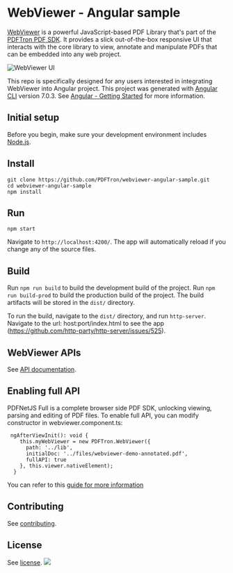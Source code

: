 # WebViewer - Angular sample

[WebViewer](https://www.pdftron.com/webviewer) is a powerful JavaScript-based PDF Library that's part of the [PDFTron PDF SDK](https://www.pdftron.com). It provides a slick out-of-the-box responsive UI that interacts with the core library to view, annotate and manipulate PDFs that can be embedded into any web project.

![WebViewer UI](https://www.pdftron.com/downloads/pl/webviewer-ui.png)

This repo is specifically designed for any users interested in integrating WebViewer into Angular project. This project was generated with [Angular CLI](https://github.com/angular/angular-cli) version 7.0.3. See [Angular - Getting Started](https://angular.io/guide/quickstart) for more information.

## Initial setup

Before you begin, make sure your development environment includes [Node.js](https://nodejs.org/en/).

## Install

```
git clone https://github.com/PDFTron/webviewer-angular-sample.git
cd webviewer-angular-sample
npm install
```

## Run

```
npm start
```

Navigate to `http://localhost:4200/`. The app will automatically reload if you change any of the source files.

## Build

Run `npm run build` to build the development build of the project.
Run `npm run build-prod` to build the production build of the project.
The build artifacts will be stored in the `dist/` directory.

To run the build, navigate to the `dist/` directory, and run `http-server`. Navigate to the url: host:port/index.html to see the app
(https://github.com/http-party/http-server/issues/525).


## WebViewer APIs

See [API documentation](https://www.pdftron.com/documentation/web/guides/ui/apis).

## Enabling full API

PDFNetJS Full is a complete browser side PDF SDK, unlocking viewing, parsing and editing of PDF files. To enable full API, you can modify constructor in webviewer.component.ts:

```
 ngAfterViewInit(): void {
    this.myWebViewer = new PDFTron.WebViewer({
      path: '../lib',
      initialDoc: '../files/webviewer-demo-annotated.pdf',
      fullAPI: true
    }, this.viewer.nativeElement);
  }
```

You can refer to this [guide for more information](https://www.pdftron.com/documentation/web/guides/pdfnetjsfull-getting-started)

## Contributing

See [contributing](./CONTRIBUTING.md).

## License

See [license](./LICENSE).
![](https://onepixel.pdftron.com/webviewer-angular-sample)
